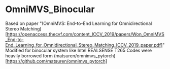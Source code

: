 # OmniMVS_Binocular
Based on paper "(OmniMVS: End-to-End Learning for Omnidirectional Stereo Matching)[https://openaccess.thecvf.com/content_ICCV_2019/papers/Won_OmniMVS_End-to-End_Learning_for_Omnidirectional_Stereo_Matching_ICCV_2019_paper.pdf]"
Modified for binocular system like Intel REALSENSE T265 
Codes were heavily borrowed form (matsuren/omnimvs_pytorch)[https://github.com/matsuren/omnimvs_pytorch]
